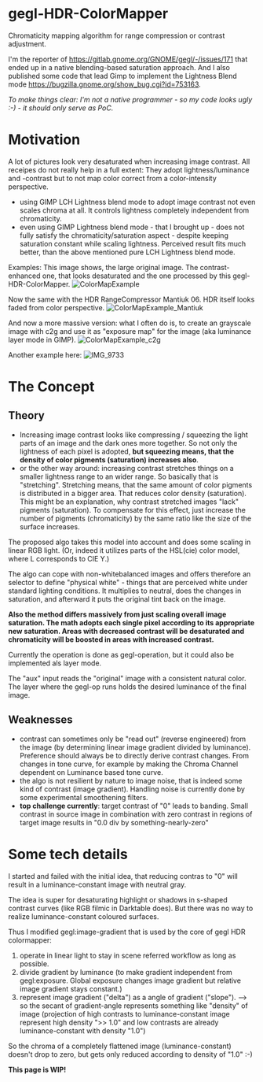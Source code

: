 # gegl-HDR-ColorMapper
Chromaticity mapping algorithm for range compression or contrast adjustment.

I'm the reporter of https://gitlab.gnome.org/GNOME/gegl/-/issues/171 that ended up in a native blending-based saturation approach.
And I also published some code that lead Gimp to implement the Lightness Blend mode https://bugzilla.gnome.org/show_bug.cgi?id=753163.

*To make things clear: I'm not a native programmer - so my code looks ugly :-) - it should only serve as PoC.*

# Motivation
A lot of pictures look very desaturated when increasing image contrast. All receipes do not really help in a full extent: They adopt lightness/luminance and -contrast but to not map color correct from a color-intensity perspective.
- using GIMP LCH Lightness blend mode to adopt image contrast not even scales chroma at all. It controls lightness completely independent from chromaticity.
- even using GIMP Lightness blend mode - that I brought up - does not fully satisfy the chromaticity/saturation aspect - despite keeping saturation constant while scaling lightness. Perceived result fits much better, than the above mentioned pure LCH Lightness blend mode.

Examples:
This image shows, the large original image. The contrast-enhanced one, that looks desaturated and the one processed by this gegl-HDR-ColorMapper.
![ColorMapExample](https://github.com/immanuelsch/gegl-HDR-ColorMapper/assets/23322212/7f5c92ee-cfe1-443c-b268-6d441895a48f)

Now the same with the HDR RangeCompressor Mantiuk 06. HDR itself looks faded from color perspective.
![ColorMapExample_Mantiuk](https://github.com/immanuelsch/gegl-HDR-ColorMapper/assets/23322212/b9cf00a5-8798-4d45-8895-17105cb62cb2)

And now a more massive version: what I often do is, to create an grayscale image with c2g and use it as "exposure map" for the image (aka luminance layer mode in GIMP).
![ColorMapExample_c2g](https://github.com/immanuelsch/gegl-HDR-ColorMapper/assets/23322212/a9b28d39-871f-4ca9-8917-83e94d848079)

Another example here:
![IMG_9733](https://github.com/user-attachments/assets/8de78478-6551-471c-9685-cd0bd30aaf85)


# The Concept
## Theory
- Increasing image contrast looks like compressing / squeezing the light parts of an image and the dark ones more together. So not only the lightness of each pixel is adopted, **but squeezing means, that the density of color pigments (saturation) increases also**.
- or the other way around: increasing contrast stretches things on a smaller lightness range to an wider range. So basically that is "stretching". Stretching means, that the same amount of color pigments is distributed in a bigger area. That reduces color density (saturation). This might be an explanation, why contrast stretched images "lack" pigments (saturation). To compensate for this effect, just increase the number of pigments (chromaticity) by the same ratio like the size of the surface increases.

The proposed algo takes this model into account and does some scaling in linear RGB light. (Or, indeed it utilizes parts of the HSL(cie) color model, where L corresponds to CIE Y.)

The algo can cope with non-whitebalanced images and offers therefore an selector to define "physical white" - things that are perceived white under standard lighting conditions. It multiplies to neutral, does the changes in saturation, and afterward it puts the original tint back on the image.

**Also the method differs massively from just scaling overall image saturation. The math adopts each single pixel according to its appropriate new saturation. Areas with decreased contrast will be desaturated and chromaticity will be boosted in areas with increased contrast.**

Currently the operation is done as gegl-operation, but it could also be implemented als layer mode.

The "aux" input reads the "original" image with a consistent natural color. The layer where the gegl-op runs holds the desired luminance of the final image.

## Weaknesses
- contrast can sometimes only be "read out" (reverse engineered) from the image (by determining linear image gradient divided by luminance). Preference should always be to directly derive contrast changes. From changes in tone curve, for example by making the Chroma Channel dependent on Luminance based tone curve.
- the algo is not resilient by nature to image noise, that is indeed some kind of contrast (image gradient). Handling noise is currently done by some experimental smoothening filters.
- **top challenge currently**: target contrast of "0" leads to banding. Small contrast in source image in combination with zero contrast in regions of target image results in "0.0 div by something-nearly-zero"


# Some tech details
I started and failed with the initial idea, that reducing contras to "0" will result in a luminance-constant image with neutral gray.

The idea is super for desaturating highlight or shadows in s-shaped contrast curves (like RGB filmic in Darktable does). But there was no way to realize luminance-constant coloured surfaces.

Thus I modified gegl:image-gradient that is used by the core of gegl HDR colormapper:

1) operate in linear light to stay in scene referred workflow as long as possible.
2) divide gradient by luminance (to make gradient independent from gegl:exposure. Global exposure changes image gradient but relative image gradient stays constant.)
3) represent image gradient ("delta") as a angle of gradient ("slope"). --> so the secant of gradient-angle represents something like "density" of image (projection of high contrasts to luminance-constant image represent high density ">> 1.0" and low contrasts are already luminance-constant with density "1.0")

So the chroma of a completely flattened image (luminance-constant) doesn't drop to zero, but gets only reduced according to density of "1.0" :-)

**This page is WIP!**
